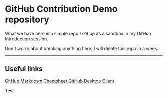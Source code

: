 # GitHub Contribution Demo repository

What we have here is a simple repo I set up as a sandbox in my GitHub Introduction session.

Don't worry about breaking anything here, I will delete this repo in a week.

---

## Useful links

[GitHub Markdown Cheatsheet](https://github.com/adam-p/markdown-here/wiki/Markdown-Cheatsheet)
[GitHub Desktop Client](https://desktop.github.com)

Test